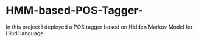 # HMM-based-POS-Tagger-
In this project I deployed a POS tagger based on Hidden Markov Model for Hindi language
